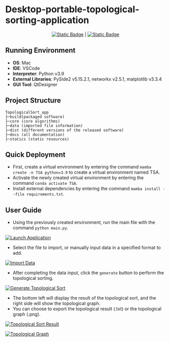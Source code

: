 <!--
 * @Author: hiddenSharp429 z404878860@163.com
 * @Date: 2024-06-06 13:02:56
 * @LastEditors: hiddenSharp429 z404878860@163.com
 * @LastEditTime: 2024-07-14 14:33:43
 * @FilePath: /ToplogicalSort_app/README.md
 * @Description: 
-->
# Desktop-portable-topological-sorting-application
<div align="center">
  
  [![Static Badge](https://img.shields.io/badge/%E7%AE%80%E4%BD%93%E4%B8%AD%E6%96%87-%40hiddenSharp429-red)](https://github.com/hiddenSharp429/Desktop-portable-topological-sorting-application/blob/main/README_CN.md)    |  [![Static Badge](https://img.shields.io/badge/English-%40hiddenSharp429-blue)](https://github.com/hiddenSharp429/Desktop-portable-topological-sorting-application?tab=readme-ov-file)  
  
</div>

## Running Environment
- **OS**: Mac
- **IDE**: VSCode
- **Interpreter**: Python v3.9
- **External Libraries**: PySide2 v5.15.2.1, networkx v2.5.1, matplotlib v3.3.4
- **GUI Tool**: QtDesigner

## Project Structure

```commandline
TopologicalSort_app
├─build(packaged software)
├─core (core algorithms)
├─data (imported file information)
├─dist (different versions of the released software)
├─docs (all documentation)
├─statics (static resources)
```

## Quick Deployment
- First, create a virtual environment by entering the command `mamba create -n TSA python=3.9` to create a virtual environment named TSA.
- Activate the newly created virtual environment by entering the command `conda activate TSA`.
- Install external dependencies by entering the command `mamba install --file requirements.txt`.

## User Guide
- Using the previously created environment, run the main file with the command `python main.py`.

[![Launch Application](https://pic.imgdb.cn/item/66936984d9c307b7e95ee99d.png)](https://github.com/hiddenSharp429/Desktop-portable-topological-sorting-application)

- Select the file to import, or manually input data in a specified format to add.

[![Import Data](https://pic.imgdb.cn/item/66936987d9c307b7e95eed68.png)](https://github.com/hiddenSharp429/Desktop-portable-topological-sorting-application)

- After completing the data input, click the `generate` button to perform the topological sorting.

[![Generate Topological Sort](https://pic.imgdb.cn/item/66936987d9c307b7e95eede8.png)](https://github.com/hiddenSharp429/Desktop-portable-topological-sorting-application)

- The bottom left will display the result of the topological sort, and the right side will show the topological graph.
- You can choose to export the topological result (.txt) or the topological graph (.png).

[![Topological Sort Result](https://pic.imgdb.cn/item/66936989d9c307b7e95eefdf.png)](https://github.com/hiddenSharp429/Desktop-portable-topological-sorting-application)

[![Topological Graph](https://pic.imgdb.cn/item/66936989d9c307b7e95ef050.png)](https://github.com/hiddenSharp429/Desktop-portable-topological-sorting-application)